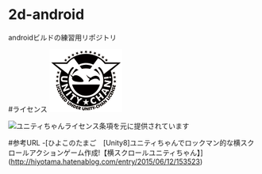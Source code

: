 # 2d-android
androidビルドの練習用リポジトリ

#ライセンス
![UnityChanLogo](https://github.com/haiperionhamuteki/2d-android/blob/master/UCL2.0/License%20Logo/Others/png/Light_Frame.png)

![ユニティちゃんライセンス条項](http://unity-chan.com/contents/license_jp/)を元に提供されています

#参考URL
-[ひよこのたまご　[Unity8]ユニティちゃんでロックマン的な横スクロールアクションゲーム作成!【横スクロールユニティちゃん】]
(http://hiyotama.hatenablog.com/entry/2015/06/12/153523)
